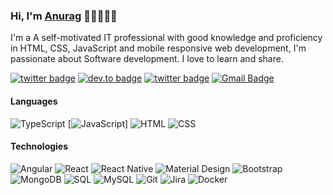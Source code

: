 ### Hi, I'm <a href="https://www.aboelkassem.com">Anurag</a> 👋🏼👨🏻‍💻

I'm a A self-motivated IT professional with good knowledge and proficiency in HTML, CSS, JavaScript and mobile responsive web development, I'm passionate about Software development. I love to learn and share.

[![twitter badge](https://img.shields.io/badge/-@anuragarwalkar-%231FA1F1?style=flat&logo=twitter&logoColor=white)](https://twitter.com/anuragarwalkar)
[![dev.to badge](https://img.shields.io/badge/-anuragarwalkar-%230177B5?style=flat&logo=linkedin)](https://www.linkedin.com/in/anuragarwalkar)
[![twitter badge](https://img.shields.io/badge/-@anuragarwalkar-%23E4415F?style=flat&logo=instagram&logoColor=white)](https://www.instagram.com/anuragarwalkar)
[![Gmail Badge](https://img.shields.io/badge/-Gmail-c14438?style=flat-square&logo=Gmail&logoColor=white&link=mailto:anuragarwalkar@gmail.com)](mailto:anuragarwalkar@gmail.com)

#### Languages

![TypeScript](https://img.shields.io/badge/-TypeScript-fff?&logo=TypeScript&logoColor=007ACC)
[![JavaScript](https://img.shields.io/badge/-JavaScript-fff?&logo=JavaScript&logoColor=ddc508)]
![HTML](https://img.shields.io/badge/-HTML-fff?&logo=HTML5)
![CSS](https://img.shields.io/badge/-CSS-fff?&logo=CSS3&logoColor=blue)

#### Technologies
![Angular](https://img.shields.io/badge/-Angular-fff?style=flat&logo=angular&logoColor=de0330)
![React](https://img.shields.io/badge/-React-fff?style=flat&logo=react&logoColor=61DAFB)
![React Native](https://img.shields.io/badge/-React%20Native-fff?style=flat&logo=react&logoColor=61DAFB)
![Material Design](https://img.shields.io/badge/-Material%20Design-fff?style=flat&logo=material-design&logoColor=blue)
![Bootstrap](https://img.shields.io/badge/-Bootstrap-fff?style=flat&logo=bootstrap&logoColor=563D7C)
![MongoDB](https://img.shields.io/badge/-MongoDB-fff?style=flat&logo=mongo-db-Server&logoColor=blue)
![SQL](https://img.shields.io/badge/-SQL-fff?style=flat&logo=Microsoft-SQL-Server&logoColor=blue)
![MySQL](https://img.shields.io/badge/-MySQL-fff?style=flat&logo=mysql)
![Git](https://img.shields.io/badge/-Git-fff?style=flat&logo=git)
![Jira](https://img.shields.io/badge/-Jira-fff?style=flat&logo=jira-software&logoColor=blue)
![Docker](https://img.shields.io/badge/-Docker-fff?style=flat&logo=Docker)
<!-- ![AWS](https://img.shields.io/badge/-AWS-fff?&logo=Amazon-AWS&logoColor=232F3E) -->
<!-- ![Azure](https://img.shields.io/badge/-Azure-fff?&logo=Microsoft-Azure&logoColor=blue) -->

